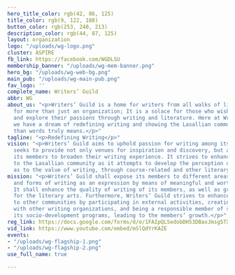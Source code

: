 ```yaml
---
hero_title_color: rgb(42, 86, 125)
title_color: rgb(9, 122, 188)
button_color: rgb(253, 240, 213)
description_color: rgb(44, 87, 125)
layout: organization
logo: "/uploads/wg-logo.png"
cluster: ASPIRE
fb_link: https://facebook.com/WGDLSU
membership_banner: "/uploads/wg-mem-banner.png"
hero_bg: "/uploads/wg-web-bg.png"
main_pub: "/uploads/wg-main-pub.png"
fav_logo: ''
complete_name: Writers’ Guild
abbr: WG
about_us: "<p>Writers’ Guild is a home for writers from all walks of life. It stands
  for more than just an organization; It is a solace for those who wish to discover
  and explore their passions through writing and literature. Here at Writers’ Guild,
  we have a dream of redefining writing and showing the Lasallian community what more
  than words truly means.</p>"
tagline: "<p>Redefining Writing</p>"
vision: "<p>Writers’ Guild aims to uphold passion for writing among its members. It
  seeks to provide not only venues for inspiration and discovery, but also ways for
  its members to broaden their writing experience. It strives to enhance its recognition
  to the Lasallian community as it attempts to develop the perception of the Lasallians
  as to the value of writing, through course-related and other literary works.</p>"
mission: "<p>Writers’ Guild shall expose its members to different areas of learning
  and forms of writing as an expression by means of meaningful and worthwhile activities.
  It shall enhance the quality of writing of its members, as well as grow their passion
  for the literary arts. Furthermore, Writers’ Guild strives to enhance its recognition
  to other communities by participating in external activities, creating connections
  with other writing organizations, and being a responsible member of society through
  its socio-development programs, leading to the members’ growth.</p>"
reg_link: https://docs.google.com/forms/d/e/1FAIpQLSedobDH53DBaxJmsg5TXpSboeVhiRfN2lgdJR41TZkpSjWEHw/viewform
vid_link: https://www.youtube.com/embed/mSlQdYrKAZE
events:
- "/uploads/wg-flagship-1.png"
- "/uploads/wg-flagship-2.png"
use_full_name: true

---
```

